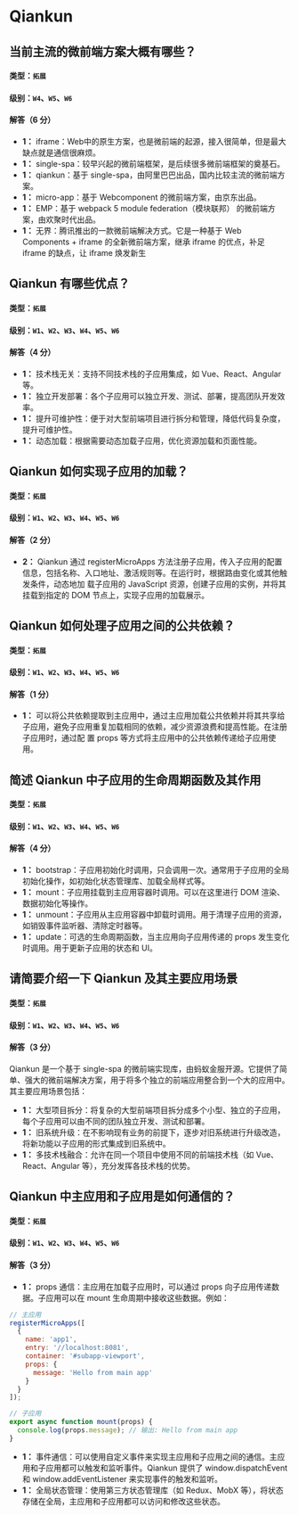 # Qiankun

## 当前主流的微前端方案大概有哪些？

#### 类型：`拓展`

#### 级别：`W4`、`W5`、`W6`

#### 解答（6 分）

- **1：** iframe：Web中的原生方案，也是微前端的起源，接入很简单，但是最大缺点就是通信很麻烦。
- **1：** single-spa：较早兴起的微前端框架，是后续很多微前端框架的奠基石。
- **1：** qiankun：基于 single-spa，由阿里巴巴出品，国内比较主流的微前端方案。
- **1：** micro-app：基于 Webcomponent 的微前端方案，由京东出品。
- **1：** EMP：基于 webpack 5 module federation（模块联邦） 的微前端方案，由欢聚时代出品。
- **1：** 无界：腾讯推出的一款微前端解决方式。它是一种基于 Web Components + iframe 的全新微前端方案，继承 iframe 的优点，补足 iframe 的缺点，让 iframe 焕发新生

## Qiankun 有哪些优点？

#### 类型：`拓展`

#### 级别：`W1`、`W2`、`W3`、`W4`、`W5`、`W6`

#### 解答（4 分）

- **1：** 技术栈无关：支持不同技术栈的子应用集成，如 Vue、React、Angular 等。
- **1：** 独立开发部署：各个子应用可以独立开发、测试、部署，提高团队开发效率。
- **1：** 提升可维护性：便于对大型前端项目进行拆分和管理，降低代码复杂度，提升可维护性。
- **1：** 动态加载：根据需要动态加载子应用，优化资源加载和页面性能。

## Qiankun 如何实现子应用的加载？

#### 类型：`拓展`

#### 级别：`W1`、`W2`、`W3`、`W4`、`W5`、`W6`

#### 解答（2 分）

- **2：** Qiankun 通过 registerMicroApps 方法注册子应用，传入子应用的配置信息，包括名称、入口地址、激活规则等。在运行时，根据路由变化或其他触发条件，动态地加
载子应用的 JavaScript 资源，创建子应用的实例，并将其挂载到指定的 DOM 节点上，实现子应用的加载展示。

## Qiankun 如何处理子应用之间的公共依赖？

#### 类型：`拓展`

#### 级别：`W1`、`W2`、`W3`、`W4`、`W5`、`W6`

#### 解答（1 分）

- **1：** 可以将公共依赖提取到主应用中，通过主应用加载公共依赖并将其共享给子应用，避免子应用重复加载相同的依赖，减少资源浪费和提高性能。在注册子应用时，通过配
置 props 等方式将主应用中的公共依赖传递给子应用使用。

## 简述 Qiankun 中子应用的生命周期函数及其作用

#### 类型：`拓展`

#### 级别：`W1`、`W2`、`W3`、`W4`、`W5`、`W6`

#### 解答（4 分）

- **1：** bootstrap：子应用初始化时调用，只会调用一次。通常用于子应用的全局初始化操作，如初始化状态管理库、加载全局样式等。
- **1：** mount：子应用挂载到主应用容器时调用。可以在这里进行 DOM 渲染、数据初始化等操作。
- **1：** unmount：子应用从主应用容器中卸载时调用。用于清理子应用的资源，如销毁事件监听器、清除定时器等。
- **1：** update：可选的生命周期函数，当主应用向子应用传递的 props 发生变化时调用。用于更新子应用的状态和 UI。

## 请简要介绍一下 Qiankun 及其主要应用场景

#### 类型：`拓展`

#### 级别：`W1`、`W2`、`W3`、`W4`、`W5`、`W6`

#### 解答（3 分）

Qiankun 是一个基于 single-spa 的微前端实现库，由蚂蚁金服开源。它提供了简单、强大的微前端解决方案，用于将多个独立的前端应用整合到一个大的应用中。其主要应用场景包括：

- **1：** 大型项目拆分：将复杂的大型前端项目拆分成多个小型、独立的子应用，每个子应用可以由不同的团队独立开发、测试和部署。
- **1：** 旧系统升级：在不影响现有业务的前提下，逐步对旧系统进行升级改造，将新功能以子应用的形式集成到旧系统中。
- **1：** 多技术栈融合：允许在同一个项目中使用不同的前端技术栈（如 Vue、React、Angular 等），充分发挥各技术栈的优势。

## Qiankun 中主应用和子应用是如何通信的？

#### 类型：`拓展`

#### 级别：`W1`、`W2`、`W3`、`W4`、`W5`、`W6`

#### 解答（3 分）

- **1：** props 通信：主应用在加载子应用时，可以通过 props 向子应用传递数据。子应用可以在 mount 生命周期中接收这些数据。例如：

```js
// 主应用
registerMicroApps([
  {
    name: 'app1',
    entry: '//localhost:8081',
    container: '#subapp-viewport',
    props: {
      message: 'Hello from main app'
    }
  }
]);

// 子应用
export async function mount(props) {
  console.log(props.message); // 输出: Hello from main app
}
```

- **1：** 事件通信：可以使用自定义事件来实现主应用和子应用之间的通信。主应用和子应用都可以触发和监听事件。Qiankun 提供了 window.dispatchEvent 和 window.addEventListener 来实现事件的触发和监听。
- **1：** 全局状态管理：使用第三方状态管理库（如 Redux、MobX 等），将状态存储在全局，主应用和子应用都可以访问和修改这些状态。
